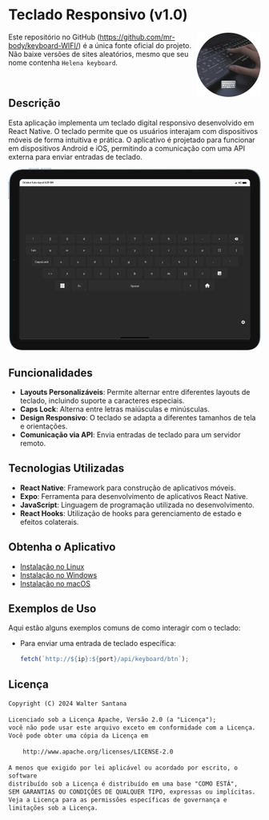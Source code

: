 # Teclado Responsivo (v1.0)

<img src="images/logo.png" width="128" height="128" alt="Teclado Responsivo" align="right" />

Este repositório no GitHub (<https://github.com/mr-body/keyboard-WIFI/>) é a única fonte oficial do projeto. Não baixe versões de sites aleatórios, mesmo que seu nome contenha `Helena keyboard`.

<br>

## Descrição

Esta aplicação implementa um teclado digital responsivo desenvolvido em React Native. O teclado permite que os usuários interajam com dispositivos móveis de forma intuitiva e prática. O aplicativo é projetado para funcionar em dispositivos Android e iOS, permitindo a comunicação com uma API externa para enviar entradas de teclado.

![screenshot](./images/iPad-Air-4-localhost.png)
## Funcionalidades

- **Layouts Personalizáveis**: Permite alternar entre diferentes layouts de teclado, incluindo suporte a caracteres especiais.
- **Caps Lock**: Alterna entre letras maiúsculas e minúsculas.
- **Design Responsivo**: O teclado se adapta a diferentes tamanhos de tela e orientações.
- **Comunicação via API**: Envia entradas de teclado para um servidor remoto.

## Tecnologias Utilizadas

- **React Native**: Framework para construção de aplicativos móveis.
- **Expo**: Ferramenta para desenvolvimento de aplicativos React Native.
- **JavaScript**: Linguagem de programação utilizada no desenvolvimento.
- **React Hooks**: Utilização de hooks para gerenciamento de estado e efeitos colaterais.

## Obtenha o Aplicativo

- [Instalação no Linux](<https://github.com/cbd8ea36-9c0b-4e5d-b922-964472db1363>)
- [Instalação no Windows](doc/windows.md)
- [Instalação no macOS](doc/macos.md)

## Exemplos de Uso

Aqui estão alguns exemplos comuns de como interagir com o teclado:

- Para enviar uma entrada de teclado específica:

    ```javascript
    fetch(`http://${ip}:${port}/api/keyboard/btn`);
    ```

## Licença

    Copyright (C) 2024 Walter Santana

    Licenciado sob a Licença Apache, Versão 2.0 (a "Licença");
    você não pode usar este arquivo exceto em conformidade com a Licença.
    Você pode obter uma cópia da Licença em

        http://www.apache.org/licenses/LICENSE-2.0

    A menos que exigido por lei aplicável ou acordado por escrito, o software
    distribuído sob a Licença é distribuído em uma base "COMO ESTÁ",
    SEM GARANTIAS OU CONDIÇÕES DE QUALQUER TIPO, expressas ou implícitas.
    Veja a Licença para as permissões específicas de governança e
    limitações sob a Licença.

